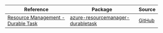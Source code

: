 | Reference | Package | Source |
|---|---|---|
|[Resource Management - Durable Task](resourcemanager-durabletask-readme.md)|[azure-resourcemanager-durabletask](https://repo1.maven.org/maven2/com/azure/resourcemanager/azure-resourcemanager-durabletask)|[GitHub](https://github.com/Azure/azure-sdk-for-java/blob/main/sdk/durabletask/azure-resourcemanager-durabletask)|
